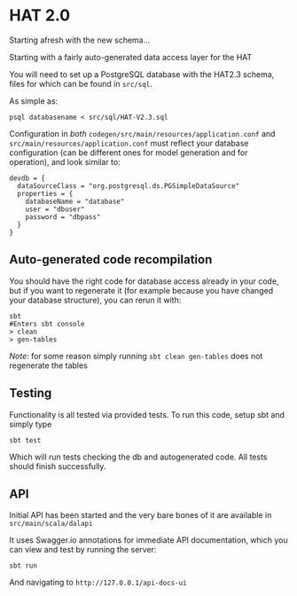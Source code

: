 HAT 2.0
=======

Starting afresh with the new schema...

Starting with a fairly auto-generated data access layer for the HAT

You will need to set up a PostgreSQL database with the HAT2.3 schema, files for which can be found in `src/sql`.

As simple as:

    psql databasename < src/sql/HAT-V2.3.sql

Configuration in *both* `codegen/src/main/resources/application.conf` and `src/main/resources/application.conf` must reflect your database configuration (can be different ones for model generation and for operation), and look similar to:

    devdb = {
      dataSourceClass = "org.postgresql.ds.PGSimpleDataSource"
      properties = {
        databaseName = "database"
        user = "dbuser"
        password = "dbpass"
      }
    }

## Auto-generated code recompilation

You should have the right code for database access already in your code, but if you want to regenerate it (for example because you have changed your database structure), you can rerun it with:

    sbt
    #Enters sbt console
    > clean
    > gen-tables

*Note*: for some reason simply running `sbt clean gen-tables` does not regenerate the tables

## Testing

Functionality is all tested via provided tests. To run this code, setup sbt and simply type

	sbt test

Which will run tests checking the db and autogenerated code. All tests should finish successfully.

## API

Initial API has been started and the very bare bones of it are available in `src/main/scala/dalapi`

It uses Swagger.io annotations for immediate API documentation, which you can view and test by running the server:

    sbt run

And navigating to `http://127.0.0.1/api-docs-ui`

